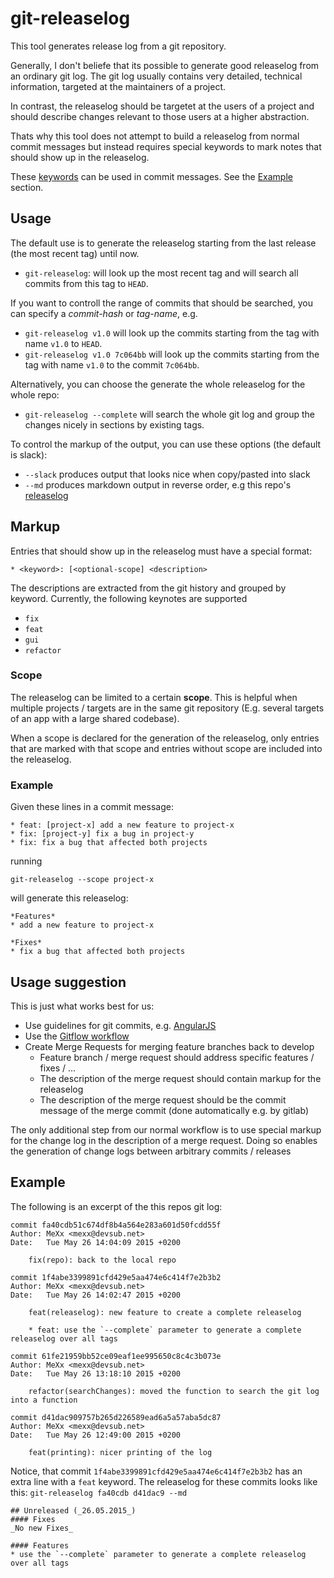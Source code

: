 # git-releaselog

This tool generates release log from a git repository.

Generally, I don't beliefe that its possible to generate good releaselog
from an ordinary git log. 
The git log usually contains very detailed, technical information, targeted
at the maintainers of a project. 

In contrast, the releaselog should be targetet at the users of a project and 
should describe changes relevant to those users at a higher abstraction.

Thats why this tool does not attempt to build a releaselog from normal commit
messages but instead requires special keywords to mark notes that should 
show up in the releaselog.

These [keywords](#markup) can be used in commit messages. See the [Example](#example)
section.

## Usage

The default use is to generate the releaselog starting from the last release 
(the most recent tag) until now.

* `git-releaselog`: will look up the most recent tag and will search all commits from this tag to `HEAD`. 

If you want to controll the range of commits that should be searched, you can 
specify a _commit-hash_ or _tag-name_, e.g.

* `git-releaselog v1.0` will look up the commits starting from the tag with name `v1.0` to `HEAD`.
* `git-releaselog v1.0 7c064bb` will look up the commits starting from the tag with name `v1.0` to the commit `7c064bb`.

Alternatively, you can choose the generate the whole releaselog for the whole repo:

* `git-releaselog --complete` will search the whole git log and group the changes nicely in sections by existing tags.

To control the markup of the output, you can use these options (the default is slack):

* `--slack` produces output that looks nice when copy/pasted into slack
* `--md` produces markdown output in reverse order, e.g this repo's [releaselog]

## Markup

Entries that should show up in the releaselog must have a special format:

`* <keyword>: [<optional-scope] <description>`

The descriptions are extracted from the git history and grouped by keyword. 
Currently, the following keynotes are supported

* `fix`
* `feat`
* `gui`
* `refactor`

### Scope

The releaselog can be limited to a certain __scope__. This is helpful when multiple projects / targets are in the same git repository (E.g. several targets of an app with a large shared codebase).

When a scope is declared for the generation of the releaselog, only entries that are marked with that scope and entries without scope are included into the releaselog.

### Example

Given these lines in a commit message:

```
* feat: [project-x] add a new feature to project-x
* fix: [project-y] fix a bug in project-y
* fix: fix a bug that affected both projects
```
running
```
git-releaselog --scope project-x
```
will generate this releaselog:

```
*Features*
* add a new feature to project-x

*Fixes*
* fix a bug that affected both projects
```

## Usage suggestion

This is just what works best for us: 

* Use guidelines for git commits, e.g. [AngularJS](https://github.com/angular/angular.js/blob/master/CONTRIBUTING.md#commit)
* Use the [Gitflow workflow](https://www.atlassian.com/git/tutorials/comparing-workflows/gitflow-workflow)
* Create Merge Requests for merging feature branches back to develop
  * Feature branch / merge request should address specific features / fixes / ...
  * The description of the merge request should contain markup for the releaselog
  * The description of the merge request should be the commit message of the merge commit (done automatically e.g. by gitlab)

The only additional step from our normal workflow is to use special markup for the change log in the description of a merge request. 
Doing so enables the generation of change logs between arbitrary commits / releases

## Example

The following is an excerpt of the this repos git log:

```
commit fa40cdb51c674df8b4a564e283a601d50fcdd55f
Author: MeXx <mexx@devsub.net>
Date:   Tue May 26 14:04:09 2015 +0200

    fix(repo): back to the local repo

commit 1f4abe3399891cfd429e5aa474e6c414f7e2b3b2
Author: MeXx <mexx@devsub.net>
Date:   Tue May 26 14:02:47 2015 +0200

    feat(releaselog): new feature to create a complete releaselog
    
    * feat: use the `--complete` parameter to generate a complete releaselog over all tags

commit 61fe21959bb52ce09eaf1ee995650c8c4c3b073e
Author: MeXx <mexx@devsub.net>
Date:   Tue May 26 13:18:10 2015 +0200

    refactor(searchChanges): moved the function to search the git log into a function

commit d41dac909757b265d226589ead6a5a57aba5dc87
Author: MeXx <mexx@devsub.net>
Date:   Tue May 26 12:49:00 2015 +0200

    feat(printing): nicer printing of the log
```

Notice, that commit `1f4abe3399891cfd429e5aa474e6c414f7e2b3b2` has an extra line with a `feat` keyword.
The releaselog for these commits looks like this:
`git-releaselog fa40cdb d41dac9 --md`

```
## Unreleased (_26.05.2015_)
#### Fixes
_No new Fixes_

#### Features
* use the `--complete` parameter to generate a complete releaselog over all tags
```

[releaselog]: CHANGELOG.md